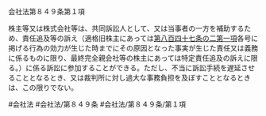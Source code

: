 会社法第８４９条第１項

株主等又は株式会社等は、共同訴訟人として、又は当事者の一方を補助するため、責任追及等の訴え（適格旧株主にあっては[第八百四十七条の二第一項](会社法＿＿＿＿第８４７条の２第１項)各号に掲げる行為の効力が生じた時までにその原因となった事実が生じた責任又は義務に係るものに限り、最終完全親会社等の株主にあっては特定責任追及の訴えに限る。）に係る訴訟に参加することができる。ただし、不当に訴訟手続を遅延させることとなるとき、又は裁判所に対し過大な事務負担を及ぼすこととなるときは、この限りでない。

#会社法
#会社法/第８４９条
#会社法/第８４９条/第１項
